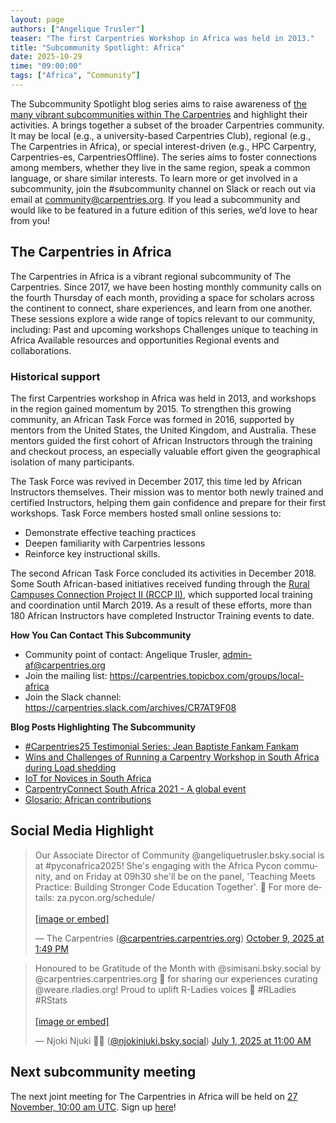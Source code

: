 ```yaml
---
layout: page
authors: ["Angelique Trusler"]
teaser: "The first Carpentries Workshop in Africa was held in 2013."
title: "Subcommunity Spotlight: Africa"
date: 2025-10-29
time: "09:00:00"
tags: ["Africa", “Community”]
---
```


The Subcommunity Spotlight blog series aims to raise awareness of [the many vibrant subcommunities within The Carpentries](https://carpentries.org/community/get-connected/#subcommunities) and highlight their activities. A brings together a subset of the broader Carpentries community. It may be local (e.g., a university-based Carpentries Club), regional (e.g., The Carpentries in Africa), or special interest-driven (e.g., HPC Carpentry, Carpentries-es, CarpentriesOffline). The series aims to foster connections among members, whether they live in the same region, speak a common language, or share similar interests.
To learn more or get involved in a subcommunity, join the #subcommunity channel on Slack or reach out via email at [community@carpentries.org](mailto:community@carpentries.org). If you lead a subcommunity and would like to be featured in a future edition of this series, we’d love to hear from you!
## The Carpentries in Africa 
The Carpentries in Africa is a vibrant regional subcommunity of The Carpentries. Since 2017, we have been hosting monthly community calls on the fourth Thursday of each month, providing a space for scholars across the continent to connect, share experiences, and learn from one another.
These sessions explore a wide range of topics relevant to our community, including:
Past and upcoming workshops
Challenges unique to teaching in Africa
Available resources and opportunities
Regional events and collaborations.


### Historical support

The first Carpentries workshop in Africa was held in 2013, and workshops in the region gained momentum by 2015. To strengthen this growing community, an African Task Force was formed in 2016, supported by mentors from the United States, the United Kingdom, and Australia. These mentors guided the first cohort of African Instructors through the training and checkout process, an especially valuable effort given the geographical isolation of many participants.

The Task Force was revived in December 2017, this time led by African Instructors themselves. Their mission was to mentor both newly trained and certified Instructors, helping them gain confidence and prepare for their first workshops. Task Force members hosted small online sessions to:

- Demonstrate effective teaching practices
- Deepen familiarity with Carpentries lessons
- Reinforce key instructional skills.


The second African Task Force concluded its activities in December 2018.
Some South African-based initiatives received funding through the [Rural Campuses Connection Project II (RCCP II)](https://carpentries.org/blog/2019/01/african-task-force-update/), which supported local training and coordination until March 2019. As a result of these efforts, more than 180 African Instructors have completed Instructor Training events to date. 

**How You Can Contact This Subcommunity**
- Community point of contact: Angelique Trusler, [admin-af@carpentries.org](mailto:admin-af@carpentries.org) 
- Join the mailing list: https://carpentries.topicbox.com/groups/local-africa 
- Join the Slack channel: https://carpentries.slack.com/archives/CR7AT9F08 

**Blog Posts Highlighting The Subcommunity**
- [#Carpentries25 Testimonial Series: Jean Baptiste Fankam Fankam](https://carpentries.org/blog/2023/09/carpentries25-testimonial-series-jean-baptiste-fankam-fankam/)
- [Wins and Challenges of Running a Carpentry Workshop in South Africa during Load shedding](https://carpentries.org/blog/2023/05/wins-and-challenges-of-running-a-carpentry-workshop-in-south-africa-during-load-shedding/)
- [IoT for Novices in South Africa](https://carpentries.org/blog/2022/12/iot-for-novices/)
- [CarpentryConnect South Africa 2021 - A global event](https://carpentries.org/blog/2022/04/carpentryconnect-south-africa-2021/)
- [Glosario: African contributions](https://carpentries.org/blog/2021/11/glosario-african-contributions/)

## Social Media Highlight
<blockquote class="bluesky-embed" data-bluesky-uri="at://did:plc:reamkuxr6f63i5foyzo4b4pl/app.bsky.feed.post/3m2r3msz2q225" data-bluesky-cid="bafyreid2wjviefrp6dwga3phsvmeyah2s5nz6gon7n7k6cnfu7exog56bu" data-bluesky-embed-color-mode="system"><p lang="en">Our Associate Director of Community @angeliquetrusler.bsky.social is at #pyconafrica2025! She&#x27;s engaging with the Africa Pycon community, and on Friday at 09h30 she&#x27;ll be on the panel, &#x27;Teaching Meets Practice: Building Stronger Code Education Together&#x27;. 🌟 For more details: za.pycon.org/schedule/<br><br><a href="https://bsky.app/profile/did:plc:reamkuxr6f63i5foyzo4b4pl/post/3m2r3msz2q225?ref_src=embed">[image or embed]</a></p>&mdash; The Carpentries (<a href="https://bsky.app/profile/did:plc:reamkuxr6f63i5foyzo4b4pl?ref_src=embed">@carpentries.carpentries.org</a>) <a href="https://bsky.app/profile/did:plc:reamkuxr6f63i5foyzo4b4pl/post/3m2r3msz2q225?ref_src=embed">October 9, 2025 at 1:49 PM</a></blockquote><script async src="https://embed.bsky.app/static/embed.js" charset="utf-8"></script>
<blockquote class="bluesky-embed" data-bluesky-uri="at://did:plc:esvg6tmrcwovdqxpm37xprvx/app.bsky.feed.post/3lsvdksy4hk2r" data-bluesky-cid="bafyreib2niaowbjqm2j5agcllofe3kdij64bam3occ6oufvuwrg6sxoybi" data-bluesky-embed-color-mode="system"><p lang="en">Honoured to be Gratitude of the Month with @simisani.bsky.social by @carpentries.carpentries.org 🎉 for sharing our experiences curating @weare.rladies.org!
Proud to uplift R-Ladies voices 💜
#RLadies #RStats<br><br><a href="https://bsky.app/profile/did:plc:esvg6tmrcwovdqxpm37xprvx/post/3lsvdksy4hk2r?ref_src=embed">[image or embed]</a></p>&mdash; Njoki Njuki 🏳️‍🌈 (<a href="https://bsky.app/profile/did:plc:esvg6tmrcwovdqxpm37xprvx?ref_src=embed">@njokinjuki.bsky.social</a>) <a href="https://bsky.app/profile/did:plc:esvg6tmrcwovdqxpm37xprvx/post/3lsvdksy4hk2r?ref_src=embed">July 1, 2025 at 11:00 AM</a></blockquote><script async src="https://embed.bsky.app/static/embed.js" charset="utf-8"></script>



## Next subcommunity meeting

The next joint meeting for The Carpentries in Africa will be held on [27 November, 10:00 am UTC](https://www.timeanddate.com/worldclock/fixedtime.html?msg=African+Carpentries+Call&iso=20251127T10&p1=1440&ah=1). Sign up [here](https://codimd.carpentries.org/69NZJLzLSKCZakTPsWpo7Q?both)!


